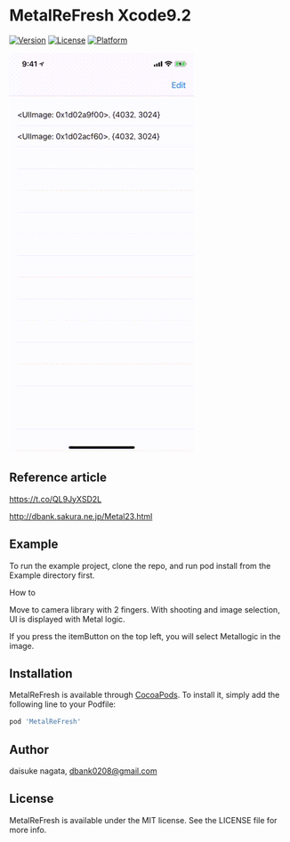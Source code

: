 # MetalReFresh Xcode9.2
[![Version](https://img.shields.io/cocoapods/v/MetalReFresh.svg?style=flat)](http://cocoapods.org/pods/MetalReFresh)
[![License](https://img.shields.io/cocoapods/l/MetalReFresh.svg?style=flat)](http://cocoapods.org/pods/MetalReFresh)
[![Platform](https://img.shields.io/cocoapods/p/MetalReFresh.svg?style=flat)](http://cocoapods.org/pods/MetalReFresh)


![](https://github.com/daisukenagata/MetalReFresh/blob/master/MetalReFresh.gif?raw=true)

## Reference article
https://t.co/QL9JyXSD2L

http://dbank.sakura.ne.jp/Metal23.html

## Example
To run the example project, clone the repo, and run pod install from the Example directory first.

How to

Move to camera library with 2 fingers. With shooting and image selection, UI is displayed with Metal logic.


If you press the itemButton on the top left, you will select Metallogic in the image.

## Installation

MetalReFresh is available through [CocoaPods](http://cocoapods.org). To install
it, simply add the following line to your Podfile:

```ruby
pod 'MetalReFresh'
```

## Author

daisuke nagata, dbank0208@gmail.com

## License

MetalReFresh is available under the MIT license. See the LICENSE file for more info.
